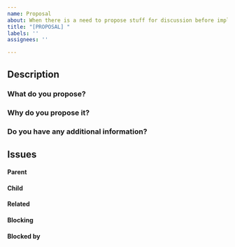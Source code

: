 ```yaml
---
name: Proposal
about: When there is a need to propose stuff for discussion before implementation
title: "[PROPOSAL] "
labels: ''
assignees: ''

---
```


## Description

### What do you propose?



### Why do you propose it?



### Do you have any additional information?



##  Issues
<!--
If it is possible, link issues via task lists sorted by issue numbers like:

- [ ] #1 [BUG] X is not working
- [ ] #2 [DESIGN] Design for X
-->

#### Parent



#### Child



#### Related



#### Blocking



#### Blocked by

